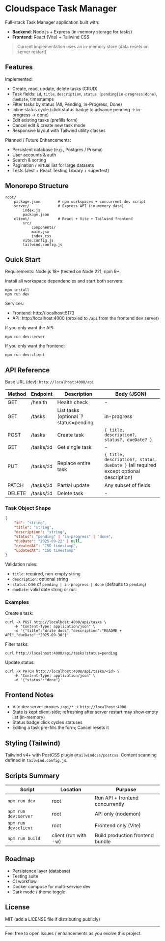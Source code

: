 # Cloudspace Task Manager

Full-stack Task Manager application built with:

- **Backend**: Node.js + Express (in-memory storage for tasks)
- **Frontend**: React (Vite) + Tailwind CSS

> Current implementation uses an in-memory store (data resets on server restart).

## Features

Implemented:

- Create, read, update, delete tasks (CRUD)
- Task fields: `id`, `title`, `description`, `status (pending|in-progress|done)`, `dueDate`, timestamps
- Filter tasks by status (All, Pending, In-Progress, Done)
- Inline status cycle (click status badge to advance pending → in-progress → done)
- Edit existing tasks (prefills form)
- Cancel edit & create new task mode
- Responsive layout with Tailwind utility classes

Planned / Future Enhancements:

- Persistent database (e.g., Postgres / Prisma)
- User accounts & auth
- Search & sorting
- Pagination / virtual list for large datasets
- Tests (Jest + React Testing Library + supertest)

## Monorepo Structure

```
root/
	package.json        # npm workspaces + concurrent dev script
	server/             # Express API (in-memory data)
		index.js
		package.json
	client/             # React + Vite + Tailwind frontend
		src/
			components/
			main.jsx
			index.css
		vite.config.js
		tailwind.config.js
```

## Quick Start

Requirements: Node.js 18+ (tested on Node 22), npm 9+.

Install all workspace dependencies and start both servers:

```
npm install
npm run dev
```

Services:

- Frontend: http://localhost:5173
- API: http://localhost:4000 (proxied to `/api` from the frontend dev server)

If you only want the API:

```
npm run dev:server
```

If you only want the frontend:

```
npm run dev:client
```

## API Reference

Base URL (dev): `http://localhost:4000/api`

| Method | Endpoint        | Description                | Body (JSON) |
|--------|-----------------|----------------------------|-------------|
| GET    | /health         | Health check               | - |
| GET    | /tasks          | List tasks (optional `?status=pending|in-progress|done`) | - |
| POST   | /tasks          | Create task                | `{ title, description?, status?, dueDate? }` |
| GET    | /tasks/:id      | Get single task            | - |
| PUT    | /tasks/:id      | Replace entire task        | `{ title, description?, status, dueDate }` (all required except optional description) |
| PATCH  | /tasks/:id      | Partial update             | Any subset of fields |
| DELETE | /tasks/:id      | Delete task                | - |

### Task Object Shape

```json
{
	"id": "string",
	"title": "string",
	"description": "string",
	"status": "pending" | "in-progress" | "done",
	"dueDate": "2025-09-22" | null,
	"createdAt": "ISO timestamp",
	"updatedAt": "ISO timestamp"
}
```

Validation rules:

- `title`: required, non-empty string
- `description`: optional string
- `status`: one of `pending | in-progress | done` (defaults to `pending`)
- `dueDate`: valid date string or null

### Examples

Create a task:

```
curl -X POST http://localhost:4000/api/tasks \
	-H "Content-Type: application/json" \
	-d '{"title":"Write docs","description":"README + API","dueDate":"2025-09-30"}'
```

Filter tasks:

```
curl http://localhost:4000/api/tasks?status=pending
```

Update status:

```
curl -X PATCH http://localhost:4000/api/tasks/<id> \
	-H "Content-Type: application/json" \
	-d '{"status":"done"}'
```

## Frontend Notes

- Vite dev server proxies `/api/*` → `http://localhost:4000`
- State is kept client-side; refreshing after server restart may show empty list (in-memory)
- Status badge click cycles statuses
- Editing a task pre-fills the form; Cancel resets it

## Styling (Tailwind)

Tailwind v4+ with PostCSS plugin `@tailwindcss/postcss`. Content scanning defined in `tailwind.config.js`.

## Scripts Summary

| Script | Location | Purpose |
|--------|----------|---------|
| `npm run dev` | root | Run API + frontend concurrently |
| `npm run dev:server` | root | API only (nodemon) |
| `npm run dev:client` | root | Frontend only (Vite) |
| `npm run build` | client (run with -w) | Build production frontend bundle |

## Roadmap

- Persistence layer (database)
- Testing suite
- CI workflow
- Docker compose for multi-service dev
- Dark mode / theme toggle

## License

MIT (add a LICENSE file if distributing publicly)

---

Feel free to open issues / enhancements as you evolve this project.